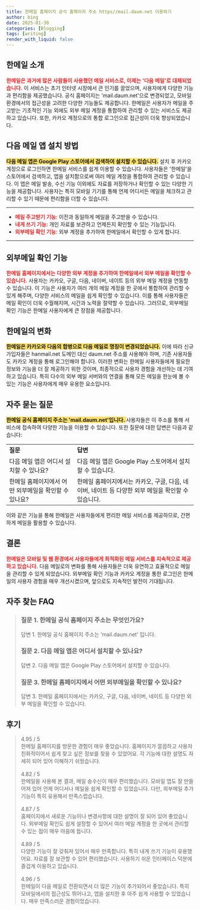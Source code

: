 ```yaml
---
title: 한메일 홈페이지 공식 홈페이지 주소 https//mail.daum.net 이용하기
author: bing
date: 2025-01-30
categories: [Blogging]
tags: [writing]
render_with_liquid: false
---
```



<h2 id='한메일_소개'>한메일 소개</h2>

<p><b><span style="color: #ee2323;">한메일은 과거에 많은 사람들이 사용했던 메일 서비스로, 이제는 '다음 메일'로 대체되었습니다.</span></b> 이 서비스는 초기 인터넷 시장에서 큰 인기를 끌었으며, 사용자에게 다양한 기능과 편리함을 제공했습니다. 공식 홈페이지는 'mail.daum.net'으로 변경되었고, 모바일 환경에서의 접근성을 고려한 다양한 기능들도 제공합니다. 한메일은 사용자가 메일을 주고받는 기초적인 기능 외에도 외부 메일 계정을 통합하여 관리할 수 있는 서비스도 제공하고 있습니다. 또한, 카카오 계정으로의 통합 로그인으로 접근성이 더욱 향상되었습니다.</p>

<h2 id='다음_메일_앱_설치'>다음 메일 앱 설치 방법</h2>

<p><b><span style="background-color: #ffe066;">다음 메일 앱은 Google Play 스토어에서 검색하여 설치할 수 있습니다.</span></b> 설치 후 카카오 계정으로 로그인하면 한메일 서비스를 쉽게 이용할 수 있습니다. 사용자들은 '한메일'을 스토어에서 검색하고, 앱을 설치함으로써 여러 메일 계정을 통합하여 관리할 수 있습니다. 이 앱은 메일 발송, 수신 기능 이외에도 자료를 저장하거나 확인할 수 있는 다양한 기능을 제공합니다. 사용자는 특히 모바일 기기를 통해 언제 어디서든 메일을 체크하고 관리할 수 있기 때문에 편리함을 더할 수 있습니다.</p>

<hr />

<ul>
    <li><b><span style="color: #ee2323;">메일 주고받기 기능</span></b>: 이전과 동일하게 메일을 주고받을 수 있습니다.</li>
    <li><b><span style="color: #ee2323;">내게 쓰기 기능</span></b>: 개인 자료를 보관하고 언제든지 확인할 수 있는 기능입니다.</li>
    <li><b><span style="color: #ee2323;">외부메일 확인 기능</span></b>: 외부 계정을 추가하여 한메일에서 확인할 수 있게 합니다.</li>
</ul>

<hr />

<h2 id='외부메일_확인_기능'>외부메일 확인 기능</h2>

<p><b><span style="color: #ee2323;">한메일 홈페이지에서는 다양한 외부 계정을 추가하여 한메일에서 외부 메일을 확인할 수 있습니다.</span></b> 사용자는 카카오, 구글, 다음, 네이버, 네이트 등의 외부 메일 계정을 연동할 수 있습니다. 이 기능은 사용자가 여러 개의 메일 계정을 한 곳에서 통합하여 관리할 수 있게 해주며, 다양한 서비스의 메일을 쉽게 확인할 수 있습니다. 이를 통해 사용자들은 메일 확인이 더욱 수월해지며, 시간과 노력을 절약할 수 있습니다. 그러므로, 외부메일 확인 기능은 한메일 사용자에게 큰 장점을 제공합니다.</p>

<h2 id='한메일_변화'>한메일의 변화</h2>

<p><b><span style="background-color: #ffe066;">한메일은 카카오와 다음의 합병으로 다음 메일로 명칭이 변경되었습니다.</span></b> 이에 따라 신규 가입자들은 hanmail.net 도메인 대신 daum.net 주소를 사용해야 하며, 기존 사용자들도 카카오 계정을 통해 로그인해야 합니다. 이러한 변화는 한메일 사용자들에게 필요한 정보와 기능을 더 잘 제공하기 위한 것이며, 최종적으로 사용자 경험을 개선하는 데 기여하고 있습니다. 특히 다수의 외부 메일 서버와의 연결을 통해 모든 메일을 한눈에 볼 수 있는 기능은 사용자에게 매우 유용한 요소입니다.</p>

<h2 id='자주_묻는_질문'>자주 묻는 질문</h2>

<p><b><span style="background-color: #ffe066;">한메일 공식 홈페이지 주소는 'mail.daum.net'입니다. </span></b> 사용자들은 이 주소를 통해 서비스에 접속하여 다양한 기능을 이용할 수 있습니다. 또한 질문에 대한 답변은 다음과 같습니다:</p>

<table>
    <tr>
        <td><b>질문</b></td>
        <td><b>답변</b></td>
    </tr>
    <tr>
        <td>다음 메일 앱은 어디서 설치할 수 있나요?</td>
        <td>다음 메일 앱은 Google Play 스토어에서 설치할 수 있습니다.</td>
    </tr>
    <tr>
        <td>한메일 홈페이지에서 어떤 외부메일을 확인할 수 있나요?</td>
        <td>한메일 홈페이지에서는 카카오, 구글, 다음, 네이버, 네이트 등 다양한 외부 메일을 확인할 수 있습니다. </td>
    </tr>
</table>

<p>이와 같은 기능을 통해 한메일은 사용자들에게 편리한 메일 서비스를 제공하므로, 간편하게 메일을 활용할 수 있습니다.</p>

<h2 id='결론'>결론</h2>

<p><b><span style="color: #ee2323;">한메일은 모바일 및 웹 환경에서 사용자들에게 최적화된 메일 서비스를 지속적으로 제공하고 있습니다.</span></b> 다음 메일로의 변화를 통해 사용자들은 더욱 유연하고 효율적으로 메일을 관리할 수 있게 되었습니다. 외부메일 확인 기능과 카카오 계정을 통한 로그인은 한메일의 사용자 경험을 매우 개선시켰으며, 앞으로도 지속적인 발전이 기대됩니다.</p>


<h2 id='자주_찾는_FAQ'>자주 찾는 FAQ</h2>
<div itemscope="" itemtype="https://schema.org/FAQPage"> 
<blockquote> 
<div itemscope="" itemprop="mainEntity" itemtype="https://schema.org/Question"> 
<h3 itemprop="name">질문 1. 한메일 공식 홈페이지 주소는 무엇인가요?</h3> 
<div itemscope="" itemprop="acceptedAnswer" itemtype="https://schema.org/Answer"> 
<span itemprop="text"> 
<p>답변 1. 한메일 공식 홈페이지 주소는 'mail.daum.net' 입니다.</p> 
</span> 
</div> 
</div> 
<div itemscope="" itemprop="mainEntity" itemtype="https://schema.org/Question"> 
<h3 itemprop="name">질문 2. 다음 메일 앱은 어디서 설치할 수 있나요?</h3> 
<div itemscope="" itemprop="acceptedAnswer" itemtype="https://schema.org/Answer"> 
<span itemprop="text"> 
<p>답변 2. 다음 메일 앱은 Google Play 스토어에서 설치할 수 있습니다.</p> 
</span> 
</div> 
</div> 
<div itemscope="" itemprop="mainEntity" itemtype="https://schema.org/Question"> 
<h3 itemprop="name">질문 3. 한메일 홈페이지에서 어떤 외부메일을 확인할 수 있나요?</h3> 
<div itemscope="" itemprop="acceptedAnswer" itemtype="https://schema.org/Answer"> 
<span itemprop="text"> 
<p>답변 3. 한메일 홈페이지에서는 카카오, 구글, 다음, 네이버, 네이트 등 다양한 외부 메일을 확인할 수 있습니다.</p> 
</span> 
</div> 
</div> 
</blockquote> 
</div>
<h2 id='후기'>후기</h2>
<div itemscope itemtype="https://schema.org/Product">
  <blockquote>
  <div itemprop="review" itemscope itemtype="https://schema.org/Review">
      <div itemprop="reviewRating" itemscope itemtype="https://schema.org/Rating"> <span itemprop="ratingValue">4.95</span> / <span itemprop="bestRating">5</span> </div>
      <span itemprop="reviewBody">한메일 홈페이지를 방문한 경험이 매우 좋았습니다. 홈페이지가 깔끔하고 사용자 친화적이어서 쉽게 찾고 싶은 정보를 찾을 수 있었어요. 각 기능에 대한 설명도 자세히 되어 있어 이해하기 쉬웠습니다.</span>
  </div>
  <br>
  <div itemprop="review" itemscope itemtype="https://schema.org/Review">
      <div itemprop="reviewRating" itemscope itemtype="https://schema.org/Rating"> <span itemprop="ratingValue">4.82</span> / <span itemprop="bestRating">5</span> </div>
      <span itemprop="reviewBody">한메일을 사용해 본 결과, 메일 송수신이 매우 편리했습니다. 모바일 앱도 잘 만들어져 있어 언제 어디서나 메일을 쉽게 확인할 수 있었습니다. 다만, 외부메일 추가 기능이 특히 유용해서 만족스럽습니다.</span>
  </div>
  <br>
  <div itemprop="review" itemscope itemtype="https://schema.org/Review">
      <div itemprop="reviewRating" itemscope itemtype="https://schema.org/Rating"> <span itemprop="ratingValue">4.87</span> / <span itemprop="bestRating">5</span> </div>
      <span itemprop="reviewBody">홈페이지에서 새로운 기능이나 변경사항에 대한 설명이 잘 되어 있어 좋았습니다. 외부메일 확인도 쉽게 설정할 수 있어서 여러 메일 계정을 한 곳에서 관리할 수 있는 점이 매우 마음에 듭니다.</span>
  </div>
  <br>
  <div itemprop="review" itemscope itemtype="https://schema.org/Review">
      <div itemprop="reviewRating" itemscope itemtype="https://schema.org/Rating"> <span itemprop="ratingValue">4.89</span> / <span itemprop="bestRating">5</span> </div>
      <span itemprop="reviewBody">다양한 기능이 잘 갖춰져 있어서 매우 만족합니다. 특히 내게 쓰기 기능이 유용했어요. 자료를 잘 보관할 수 있어 편리했습니다. 사용하기 쉬운 인터페이스 덕분에 즐겁게 이용하고 있습니다.</span>
  </div>
  <br>
  <div itemprop="review" itemscope itemtype="https://schema.org/Review">
      <div itemprop="reviewRating" itemscope itemtype="https://schema.org/Rating"> <span itemprop="ratingValue">4.96</span> / <span itemprop="bestRating">5</span> </div>
      <span itemprop="reviewBody">한메일이 다음 메일로 전환되면서 더 많은 기능이 추가되어서 좋았습니다. 특히 모바일에서의 접근성도 뛰어나고, 앱을 설치한 후 아주 쉽게 사용할 수 있었습니다. 매우 만족스러운 경험이었습니다.</span>
  </div>
  </blockquote>
</div>
